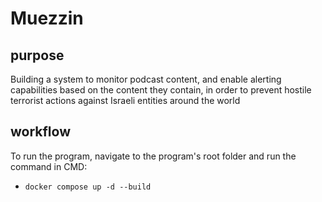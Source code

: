 # Muezzin

## purpose
Building a system to monitor podcast content, and enable alerting capabilities based on the content they contain, in order to prevent hostile terrorist actions against Israeli entities around the world

## workflow

To run the program, navigate to the program's root folder and run the command in CMD:
- `docker compose up -d --build`
